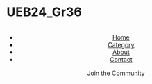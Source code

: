 # UEB24_Gr36
<!DOCTYPE html>
<html lang="en">
<head>
    <meta charset="UTF-8"/>
    <meta name="viewport" content="width=device-width, initial-scale=1.0"/>
    <title>Document</title>
    <link rel="stylesheet" href="./css/styles.css"/>
</head>
<body>
    <header class="header">
        <nav class="nav">
            <div class="container nav_container">
                <div class="nav_left">
                    <a href="#" class="nav_logo">
                        <img src="./images/logo.png" alt=""/>
                    </a>
                    <ul class="nav_list">
                        <li class="nav_item"><a href="#" class="nav_link">Home</a></li>
                        <li class="nav_item"><a href="#" class="nav_link">Category</a></li>
                        <li class="nav_item"><a href="#" class="nav_link">About</a></li>
                        <li class="nav_item"><a href="#" class="nav_link">Contact</a></li>
                    </ul>
                </div>
                <div class="nav_right">
                    <a href="#" class="nav_btn btn">Join the Community</a>
                </div>
            </div>
        </nav>
    </header>
</body>
</html>


